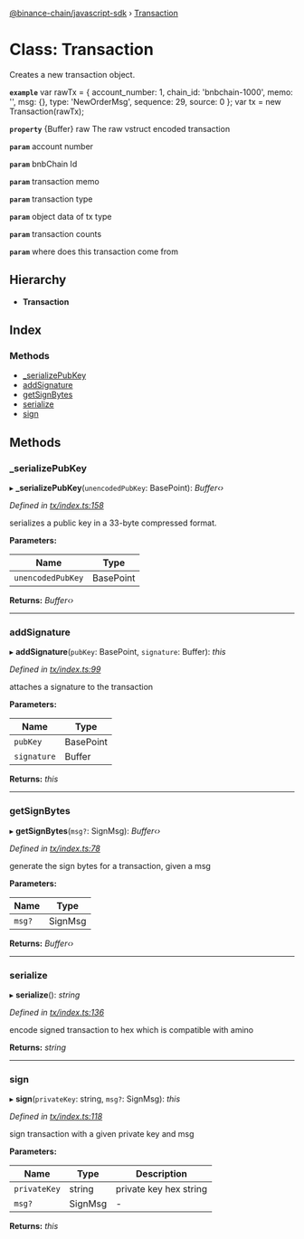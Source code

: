 [@binance-chain/javascript-sdk](../README.md) › [Transaction](transaction.md)

# Class: Transaction

Creates a new transaction object.

**`example`** 
var rawTx = {
  account_number: 1,
  chain_id: 'bnbchain-1000',
  memo: '',
  msg: {},
  type: 'NewOrderMsg',
  sequence: 29,
  source: 0
};
var tx = new Transaction(rawTx);

**`property`** {Buffer} raw The raw vstruct encoded transaction

**`param`** account number

**`param`** bnbChain Id

**`param`** transaction memo

**`param`** transaction type

**`param`** object data of tx type

**`param`** transaction counts

**`param`** where does this transaction come from

## Hierarchy

* **Transaction**

## Index

### Methods

* [_serializePubKey](transaction.md#_serializepubkey)
* [addSignature](transaction.md#addsignature)
* [getSignBytes](transaction.md#getsignbytes)
* [serialize](transaction.md#serialize)
* [sign](transaction.md#sign)

## Methods

###  _serializePubKey

▸ **_serializePubKey**(`unencodedPubKey`: BasePoint): *Buffer‹›*

*Defined in [tx/index.ts:158](https://github.com/binance-chain/javascript-sdk/blob/03c8bcb/src/tx/index.ts#L158)*

serializes a public key in a 33-byte compressed format.

**Parameters:**

Name | Type |
------ | ------ |
`unencodedPubKey` | BasePoint |

**Returns:** *Buffer‹›*

___

###  addSignature

▸ **addSignature**(`pubKey`: BasePoint, `signature`: Buffer): *this*

*Defined in [tx/index.ts:99](https://github.com/binance-chain/javascript-sdk/blob/03c8bcb/src/tx/index.ts#L99)*

attaches a signature to the transaction

**Parameters:**

Name | Type |
------ | ------ |
`pubKey` | BasePoint |
`signature` | Buffer |

**Returns:** *this*

___

###  getSignBytes

▸ **getSignBytes**(`msg?`: SignMsg): *Buffer‹›*

*Defined in [tx/index.ts:78](https://github.com/binance-chain/javascript-sdk/blob/03c8bcb/src/tx/index.ts#L78)*

generate the sign bytes for a transaction, given a msg

**Parameters:**

Name | Type |
------ | ------ |
`msg?` | SignMsg |

**Returns:** *Buffer‹›*

___

###  serialize

▸ **serialize**(): *string*

*Defined in [tx/index.ts:136](https://github.com/binance-chain/javascript-sdk/blob/03c8bcb/src/tx/index.ts#L136)*

encode signed transaction to hex which is compatible with amino

**Returns:** *string*

___

###  sign

▸ **sign**(`privateKey`: string, `msg?`: SignMsg): *this*

*Defined in [tx/index.ts:118](https://github.com/binance-chain/javascript-sdk/blob/03c8bcb/src/tx/index.ts#L118)*

sign transaction with a given private key and msg

**Parameters:**

Name | Type | Description |
------ | ------ | ------ |
`privateKey` | string | private key hex string |
`msg?` | SignMsg | - |

**Returns:** *this*

